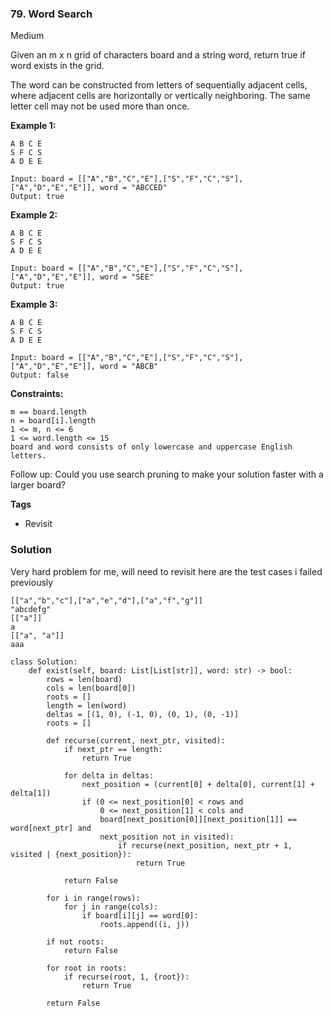 ### 79. Word Search
Medium

Given an m x n grid of characters board and a string word, return true if word exists in the grid.

The word can be constructed from letters of sequentially adjacent cells, where adjacent cells are horizontally or vertically neighboring. The same letter cell may not be used more than once.
 

**Example 1:**
```
A B C E
S F C S
A D E E

Input: board = [["A","B","C","E"],["S","F","C","S"],["A","D","E","E"]], word = "ABCCED"
Output: true
```

**Example 2:**
```
A B C E
S F C S
A D E E

Input: board = [["A","B","C","E"],["S","F","C","S"],["A","D","E","E"]], word = "SEE"
Output: true
```

**Example 3:**
```
A B C E
S F C S
A D E E

Input: board = [["A","B","C","E"],["S","F","C","S"],["A","D","E","E"]], word = "ABCB"
Output: false
``` 

**Constraints:**
```
m == board.length
n = board[i].length
1 <= m, n <= 6
1 <= word.length <= 15
board and word consists of only lowercase and uppercase English letters.
``` 

Follow up: Could you use search pruning to make your solution faster with a larger board?

**Tags**
- Revisit

### Solution
Very hard problem for me, will need to revisit
here are the test cases i failed previously
```
[["a","b","c"],["a","e","d"],["a","f","g"]]
"abcdefg"
[["a"]]
a
[["a", "a"]]
aaa
```

```
class Solution:
    def exist(self, board: List[List[str]], word: str) -> bool:
        rows = len(board)
        cols = len(board[0])
        roots = []
        length = len(word)
        deltas = [(1, 0), (-1, 0), (0, 1), (0, -1)]
        roots = []

        def recurse(current, next_ptr, visited):
            if next_ptr == length:
                return True
         
            for delta in deltas:
                next_position = (current[0] + delta[0], current[1] + delta[1])
                if (0 <= next_position[0] < rows and 
                    0 <= next_position[1] < cols and 
                    board[next_position[0]][next_position[1]] == word[next_ptr] and 
                    next_position not in visited):
                        if recurse(next_position, next_ptr + 1, visited | {next_position}):
                            return True
            
            return False

        for i in range(rows):
            for j in range(cols):
                if board[i][j] == word[0]:
                    roots.append((i, j))
        
        if not roots:
            return False
        
        for root in roots:
            if recurse(root, 1, {root}):
                return True
        
        return False
        
    

            
            
            
```
